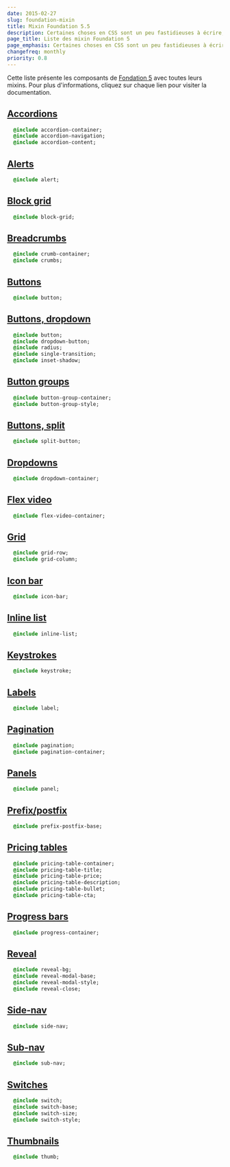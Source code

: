 ```yaml
---
date: 2015-02-27
slug: foundation-mixin
title: Mixin Foundation 5.5
description: Certaines choses en CSS sont un peu fastidieuses à écrire, voici comment gagner du temps avec les composants de Foundation
page_title: Liste des mixin Foundation 5
page_emphasis: Certaines choses en CSS sont un peu fastidieuses à écrire
changefreq: monthly
priority: 0.8
---
```


Cette liste présente les composants de [Fondation 5](http://foundation.zurb.com/docs/) avec toutes leurs mixins. Pour plus d'informations, cliquez sur chaque lien pour visiter la documentation.

## [Accordions](http://foundation.zurb.com/docs/components/accordion.html#semantic-markup-with-sass-mixins)

~~~ sass
  @include accordion-container;
  @include accordion-navigation;
  @include accordion-content;
~~~

## [Alerts](http://foundation.zurb.com/docs/components/alert_boxes.html#customize-with-sass)

~~~ sass
  @include alert;
~~~

## [Block grid](http://foundation.zurb.com/docs/components/block_grid.html#semantic-markup-with-sass-mixins)

~~~ sass
  @include block-grid;
~~~

## [Breadcrumbs](http://foundation.zurb.com/docs/components/breadcrumbs.html#semantic-markup-with-sass)

~~~ sass
  @include crumb-container;
  @include crumbs;
~~~

## [Buttons](http://foundation.zurb.com/docs/components/buttons.html#semantic-markup-with-sass)

~~~ sass
  @include button;
~~~

## [Buttons, dropdown](http://foundation.zurb.com/docs/components/dropdown_buttons.html#semantic-markup-with-sass)

~~~ sass
  @include button;
  @include dropdown-button;
  @include radius;
  @include single-transition;
  @include inset-shadow;
~~~

## [Button groups](http://foundation.zurb.com/docs/components/button_groups.html#semantic-markup-with-sass)

~~~ sass
  @include button-group-container;
  @include button-group-style;
~~~

## [Buttons, split](http://foundation.zurb.com/docs/components/split_buttons.html#semantic-markup-with-sass)

~~~ sass
  @include split-button;
~~~

## [Dropdowns](http://foundation.zurb.com/docs/components/dropdown_buttons.html#semantic-markup-with-sass)

~~~ sass
  @include dropdown-container;
~~~

## [Flex video](http://foundation.zurb.com/docs/components/flex_video.html#customize-with-sass)

~~~ sass
  @include flex-video-container;
~~~

## [Grid](http://foundation.zurb.com/docs/components/grid.html#customize-with-sass)

~~~ sass
  @include grid-row;
  @include grid-column;
~~~

## [Icon bar](http://foundation.zurb.com/docs/components/icon-bar.html#semantic-markup-with-sass)

~~~ sass
  @include icon-bar;
~~~

## [Inline list](http://foundation.zurb.com/docs/components/inline_lists.html#semantic-markup-with-sass)

~~~ sass
  @include inline-list;
~~~

## [Keystrokes](http://foundation.zurb.com/docs/components/keystrokes.html#semantic-markup-with-sass)

~~~ sass
  @include keystroke;
~~~

## [Labels](http://foundation.zurb.com/docs/components/labels.html#semantic-markup-with-sass)

~~~ sass
  @include label;
~~~

## [Pagination](http://foundation.zurb.com/docs/components/pagination.html#semantic-markup-with-sass)

~~~ sass
  @include pagination;
  @include pagination-container;
~~~

## [Panels](http://foundation.zurb.com/docs/components/panels.html#semantic-markup-with-sass)

~~~ sass
  @include panel;
~~~

## [Prefix/postfix](http://foundation.zurb.com/docs/components/forms.html#semantic-markup-with-sass)

~~~ sass
  @include prefix-postfix-base;
~~~

## [Pricing tables](http://foundation.zurb.com/docs/components/pricing_tables.html#semantic-markup-with-sass-mixins)

~~~ sass
  @include pricing-table-container;
  @include pricing-table-title;
  @include pricing-table-price;
  @include pricing-table-description;
  @include pricing-table-bullet;
  @include pricing-table-cta;
~~~

## [Progress bars](http://foundation.zurb.com/docs/components/progress_bars.html#semantic-markup-with-sass)

~~~ sass
  @include progress-container;
~~~

## [Reveal](http://foundation.zurb.com/docs/components/reveal.html#accessibility)

~~~ sass
  @include reveal-bg;
  @include reveal-modal-base;
  @include reveal-modal-style;
  @include reveal-close;
~~~

## [Side-nav](http://foundation.zurb.com/docs/components/sidenav.html#semantic-markup-with-sass)

~~~ sass
  @include side-nav;
~~~

## [Sub-nav](http://foundation.zurb.com/docs/components/subnav.html#semantic-markup-with-sass)

~~~ sass
  @include sub-nav;
~~~

## [Switches](http://foundation.zurb.com/docs/components/switch.html#semantic-markup-with-sass)

~~~ sass
  @include switch;
  @include switch-base;
  @include switch-size;
  @include switch-style;
~~~

## [Thumbnails](http://foundation.zurb.com/docs/components/thumbnails.html#semantic-markup-with-sass)

~~~ sass
  @include thumb;
~~~
